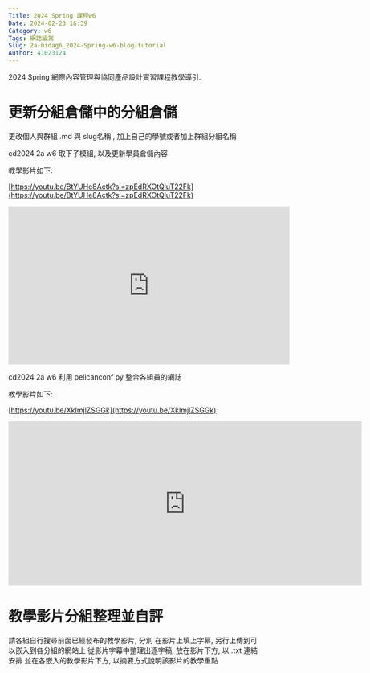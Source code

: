 ```yaml
---
Title: 2024 Spring 課程w6
Date: 2024-02-23 16:39
Category: w6
Tags: 網誌編寫
Slug: 2a-midag6_2024-Spring-w6-blog-tutorial
Author: 41023124
---
```


2024 Spring 網際內容管理與協同產品設計實習課程教學導引.

<!-- PELICAN_END_SUMMARY -->

# 更新分組倉儲中的分組倉儲

更改個人與群組 .md 與 slug名稱 , 加上自己的學號或者加上群組分組名稱

cd2024 2a w6 取下子模組, 以及更新學員倉儲內容

教學影片如下:

[https://youtu.be/BtYUHe8Actk?si=zpEdRXOtQluT22Fk](https://youtu.be/BtYUHe8Actk?si=zpEdRXOtQluT22Fk)

<iframe width="560" height="315" src="https://www.youtube.com/embed/BtYUHe8Actk?si=zpEdRXOtQluT22Fk" title="YouTube video player" frameborder="0" allow="accelerometer; autoplay; clipboard-write; encrypted-media; gyroscope; picture-in-picture; web-share" referrerpolicy="strict-origin-when-cross-origin" allowfullscreen></iframe>

cd2024 2a w6 利用 pelicanconf py 整合各組員的網誌

教學影片如下:

[https://youtu.be/XkImjlZSGGk](https://youtu.be/XkImjlZSGGk)

<iframe width="704" height="327" src="https://www.youtube.com/embed/XkImjlZSGGk" title="cd2024 2a w6 利用 pelicanconf py 整合各組員的網誌" frameborder="0" allow="accelerometer; autoplay; clipboard-write; encrypted-media; gyroscope; picture-in-picture; web-share" referrerpolicy="strict-origin-when-cross-origin" allowfullscreen></iframe>


# 教學影片分組整理並自評

請各組自行搜尋前面已經發布的教學影片, 分別
在影片上填上字幕, 另行上傳到可以嵌入到各分組的網站上
從影片字幕中整理出逐字稿, 放在影片下方, 以 .txt 連結安排
並在各嵌入的教學影片下方, 以摘要方式說明該影片的教學重點
